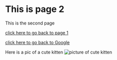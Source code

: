 # This is page 2

This is the second page

[click here to go back to page 1](readme.md)

[click here to go back to Google](https//:www.google.com)

Here is a pic of a cute kitten
![picture of cute kitten](https://static.vecteezy.com/system/resources/thumbnails/047/760/150/small_2x/adorable-kitten-with-blue-eyes-free-png.png)
